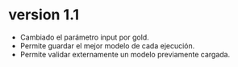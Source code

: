 # version 1.1

- Cambiado el parámetro input por gold.
- Permite guardar el mejor modelo de cada ejecución.
- Permite validar externamente un modelo previamente cargada.
